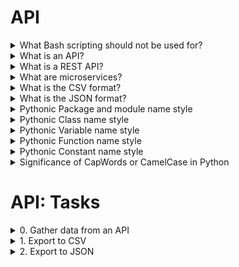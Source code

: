 # API

<details>
<summary>What Bash scripting should not be used for?</summary>
<br>
Bash scripting should not be used for complex applications that require extensive data processing or heavy computational tasks. While Bash is powerful for automating tasks, it is primarily designed for shell scripting and lacks the advanced features and performance of programming languages like Python or C++.
</details>
<details>
<summary>What is an API?</summary>
<br>
An API (Application Programming Interface) is a set of rules and protocols that allows different software applications to communicate with each other. It defines the methods and data formats that applications can use to request or exchange information.
</details>
<details>
<summary>What is a REST API?</summary>
<br>
A REST API (Representational State Transfer API) is a type of API that follows the principles of the REST architectural style. It is based on a client-server communication model and uses standard HTTP methods like GET, POST, PUT, and DELETE to interact with resources. REST APIs typically use JSON (or sometimes XML) as the data format for representing and transferring data.
</details>
<details>
<summary>What are microservices?</summary>
<br>
Microservices are an architectural approach to building software applications as a collection of small, loosely coupled services. Each microservice focuses on a specific business capability and can be developed, deployed, and scaled independently. Microservices promote modularity, flexibility, and the ability to develop and maintain complex applications more effectively.
</details>
<details>
<summary>What is the CSV format?</summary>
<br>
CSV (Comma-Separated Values) is a plain text file format commonly used for storing tabular data. Each line in a CSV file represents a row, and the values within each row are separated by commas. CSV files are widely supported and can be opened and manipulated using spreadsheet software or programming languages.
</details>
<details>
<summary>What is the JSON format?</summary>
<br>
JSON (JavaScript Object Notation) is a lightweight data interchange format. It is often used for representing structured data in a human-readable and machine-readable format. JSON data consists of key-value pairs and supports nested structures, arrays, numbers, booleans, and null values. It has become a popular format for data exchange between web services and is widely supported in various programming languages.
</details>
<details>
<summary>Pythonic Package and module name style</summary>
<br>
Pythonic package and module names should be in lowercase, with multiple words separated by underscores. For example, "my_package" or "utils_module".
</details>
<details>
<summary>Pythonic Class name style</summary>
<br>
Pythonic class names should follow the CapWords or CamelCase convention, where each word's initial letter is capitalized, without underscores. For example, "MyClass" or "DataProcessor".
</details>
<details>
<summary>Pythonic Variable name style</summary>
<br>
Pythonic variable names should be in lowercase, with words separated by underscores. For example, "my_variable" or "data_list".
</details>
<details>
<summary>Pythonic Function name style</summary>
<br>
Pythonic function names should also be in lowercase, with words separated by underscores. For example, "calculate_sum" or "process_data".
</details>
<details>
<summary>Pythonic Constant name style</summary>
<br>
Pythonic constant names should be in uppercase, with words separated by underscores. For example, "MAX_VALUE" or "DEFAULT_TIMEOUT".
</details>
<details>
<summary>Significance of CapWords or CamelCase in Python</summary>
<br>
CapWords or CamelCase convention in Python is significant as it improves readability and adheres to the widely adopted naming conventions in the Python community. It helps distinguish class names from functions, variables, or constants, making the code easier to understand and maintain.
</details>

# API: Tasks

<details>
<summary>0. Gather data from an API</summary>
<br>Write a Python script that, using this REST API, for a given employee ID, returns information about his/her TODO list progress.

Requirements:

You must use urllib or requests module
The script must accept an integer as a parameter, which is the employee ID
The script must display on the standard output the employee TODO list progress in this exact format:
First line: Employee EMPLOYEE_NAME is done with tasks(NUMBER_OF_DONE_TASKS/TOTAL_NUMBER_OF_TASKS):
EMPLOYEE_NAME: name of the employee
NUMBER_OF_DONE_TASKS: number of completed tasks
TOTAL_NUMBER_OF_TASKS: total number of tasks, which is the sum of completed and non-completed tasks
Second and N next lines display the title of completed tasks: TASK_TITLE (with 1 tabulation and 1 space before the TASK_TITLE)
</details>

<details>
<summary>1. Export to CSV</summary>
<br>Using what you did in the task #0, extend your Python script to export data in the CSV format.

Requirements:

Records all tasks that are owned by this employee
Format must be: "USER_ID","USERNAME","TASK_COMPLETED_STATUS","TASK_TITLE"
File name must be: USER_ID.csv
</details>

<details>
<summary>2. Export to JSON</summary>
<br>Using what you did in the task #0, extend your Python script to export data in the JSON format.

Requirements:

Records all tasks that are owned by this employee
Format must be: { "USER_ID": [{"task": "TASK_TITLE", "completed": TASK_COMPLETED_STATUS, "username": "USERNAME"}, {"task": "TASK_TITLE", "completed": TASK_COMPLETED_STATUS, "username": "USERNAME"}, ... ]}
File name must be: USER_ID.json
</details>
